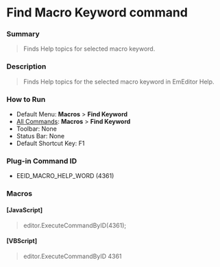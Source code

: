 # Find Macro Keyword command

### Summary

> Finds Help topics for selected macro keyword.

### Description

> Finds Help topics for the selected macro keyword in EmEditor Help.

### How to Run

- Default Menu: **Macros** \> **Find Keyword**
- [All Commands](../tools/all_commands): **Macros**
\> **Find Keyword**
- Toolbar: None
- Status Bar: None
- Default Shortcut Key: F1

### Plug-in Command ID

- EEID\_MACRO\_HELP\_WORD (4361)

### Macros

#### \[JavaScript\]

> editor.ExecuteCommandByID(4361);

#### \[VBScript\]

> editor.ExecuteCommandByID 4361
